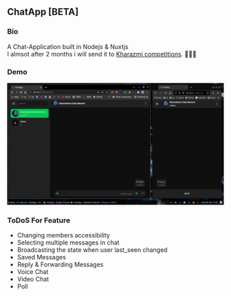 ## ChatApp [BETA]

### Bio

A Chat-Application built in Nodejs & Nuxtjs  
I almsot after 2 months i will send it to [Kharazmi competitions](https://khwarizmi.ir/). 💪🏿💀

### Demo

![screenshot](./docs/screenshots/26.png)

### ToDoS For Feature

-   Changing members accessibility
-   Selecting multiple messages in chat
-   Broadcasting the state when user last_seen changed
-   Saved Messages
-   Reply & Forwarding Messages
-   Voice Chat
-   Video Chat
-   Poll
